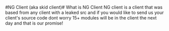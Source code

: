#NG Client (aka skid client)#
What is NG Client 
NG client is a client that was based from any client with a leaked src and if you would like to send us your client's source code dont worry 15+ modules will be in the client the next day and that is our promise!
